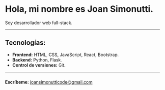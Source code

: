 # Hola, mi nombre es **Joan Simonutti**.
Soy desarrollador web full-stack.

---

## Tecnologías:

- **Frontend:** HTML, CSS, JavaScript, React, Bootstrap.
- **Backend:** Python, Flask.
- **Control de versiones:** Git.

---

### 
**Escríbeme:** [joansimonutticode@gmail.com](mailto:joansimonutticode@gmail.com)

